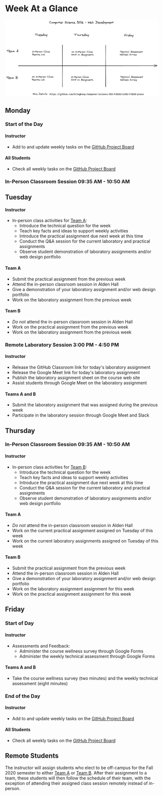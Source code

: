 # Week At a Glance

![](../diagrams/Computer-Science-302-Weekly-Overview.png)

## Monday

### Start of the Day

#### Instructor

- Add to and update weekly tasks on the [GitHub Project
  Board](https://github.com/Allegheny-Computer-Science-302-F2020/cs302-F2020-plans/projects/1)

#### All Students

- Check all weekly tasks on the [GitHub Project
  Board](https://github.com/Allegheny-Computer-Science-302-F2020/cs302-F2020-plans/projects/1)

### In-Person Classroom Session 09:35 AM - 10:50 AM

## Tuesday

#### Instructor

- In-person class activities for [Team A](../teams/team-a.md):
  - Introduce the technical question for the week
  - Teach key facts and ideas to support weekly activities
  - Introduce the practical assignment due next week at this time
  - Conduct the Q&A session for the current laboratory and practical assignments
  - Observe student demonstration of laboratory assignments and/or web design portfolio

#### Team A

- Submit the practical assignment from the previous week
- Attend the in-person classroom session in Alden Hall
- Give a demonstration of your laboratory assignment and/or web design portfolio
- Work on the laboratory assignment from the previous week

#### Team B

- *Do not* attend the in-person classroom session in Alden Hall
- Work on the practical assignment from the previous week
- Work on the laboratory assignment from the previous week

### Remote Laboratory Session 3:00 PM - 4:50 PM

#### Instructor

- Release the GitHub Classroom link for today's laboratory assignment
- Release the Google Meet link for today's laboratory assignment
- Publish the laboratory assignment sheet on the course web site
- Assist students through Google Meet on the laboratory assignment

#### Teams A and B

- Submit the laboratory assignment that was assigned during the previous week
- Participate in the laboratory session through Google Meet and Slack

## Thursday

### In-Person Classroom Session 09:35 AM - 10:50 AM

#### Instructor

- In-person class activities for [Team B](../teams/team-b.md):
  - Introduce the technical question for the week
  - Teach key facts and ideas to support weekly activities
  - Introduce the practical assignment due next week at this time
  - Conduct the Q&A session for the current laboratory and practical assignments
  - Observe student demonstration of laboratory assignments and/or web design portfolio

#### Team A

- *Do not* attend the in-person classroom session in Alden Hall
- Work on the current practical assignment assigned on Tuesday of this week
- Work on the current laboratory assignments assigned on Tuesday of this week

#### Team B

- Submit the practical assignment from the previous week
- Attend the in-person classroom session in Alden Hall
- Give a demonstration of your laboratory assignment and/or web design portfolio
- Work on the laboratory assignment assignment for this week
- Work on the practical assignment assignment for this week

## Friday

### Start of Day

#### Instructor

- Assessments and Feedback:
  - Administer the course wellness survey through Google Forms
  - Administer the weekly technical assessment through Google Forms

#### Teams A and B

- Take the course wellness survey (two minutes) and the weekly technical
  assessment (eight minutes)

### End of the Day

#### Instructor

- Add to and update weekly tasks on the [GitHub Project
  Board](https://github.com/Allegheny-Computer-Science-302-F2020/cs302-F2020-plans/projects/1)

#### All Students

- Check all weekly tasks on the [GitHub Project
  Board](https://github.com/Allegheny-Computer-Science-302-F2020/cs302-F2020-plans/projects/1)

## Remote Students

The instructor will assign students who elect to be off-campus for the Fall 2020
semester to either [Team A](../teams/team-a.md) or [Team B](../teams/team-b.md).
After their assignment to a team, these students will then follow the schedule
of their team, with the exception of attending their assigned class session
remotely instead of in-person.
